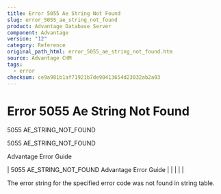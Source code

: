 ```yaml
---
title: Error 5055 Ae String Not Found
slug: error_5055_ae_string_not_found
product: Advantage Database Server
component: Advantage
version: "12"
category: Reference
original_path_html: error_5055_ae_string_not_found.htm
source: Advantage CHM
tags:
  - error
checksum: ce9a981b1af71921b7de90413654d23032ab2a03
---
```


# Error 5055 Ae String Not Found

5055 AE\_STRING\_NOT\_FOUND

5055 AE\_STRING\_NOT\_FOUND

Advantage Error Guide

| 5055 AE\_STRING\_NOT\_FOUND  Advantage Error Guide |  |  |  |  |

The error string for the specified error code was not found in string table.
